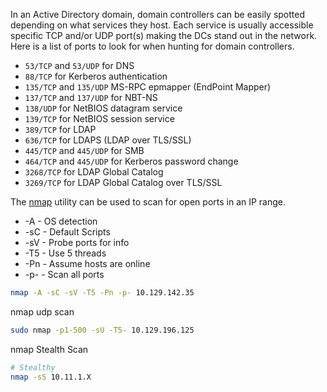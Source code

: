 In an Active Directory domain, domain controllers can be easily spotted depending on what services they host. Each service is usually accessible specific TCP and/or UDP port(s) making the DCs stand out in the network. Here is a list of ports to look for when hunting for domain controllers.

- `53/TCP` and `53/UDP` for DNS
- `88/TCP` for Kerberos authentication
- `135/TCP` and `135/UDP` MS-RPC epmapper (EndPoint Mapper)
- `137/TCP` and `137/UDP` for NBT-NS
- `138/UDP` for NetBIOS datagram service
- `139/TCP` for NetBIOS session service
- `389/TCP` for LDAP
- `636/TCP` for LDAPS (LDAP over TLS/SSL)
- `445/TCP` and `445/UDP` for SMB
- `464/TCP` and `445/UDP` for Kerberos password change
- `3268/TCP` for LDAP Global Catalog
- `3269/TCP` for LDAP Global Catalog over TLS/SSL

The [nmap](https://nmap.org/) utility can be used to scan for open ports in an IP range.
- -A - OS detection
- -sC - Default Scripts
- -sV - Probe ports for info
- -T5 - Use 5 threads
- -Pn - Assume hosts are online
- -p- - Scan all ports

```bash
nmap -A -sC -sV -T5 -Pn -p- 10.129.142.35
```

nmap udp scan
```bash
sudo nmap -p1-500 -sU -T5- 10.129.196.125
```

nmap Stealth Scan
```bash
# Stealthy
nmap -sS 10.11.1.X
```